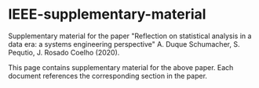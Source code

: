 # IEEE-supplementary-material
Supplementary material for the paper "Reflection on statistical analysis in a data era: a systems engineering perspective" A. Duque Schumacher, S. Pequtio, J. Rosado Coelho (2020).


This page contains supplementary material for the above paper. Each document references the corresponding section in the paper.
